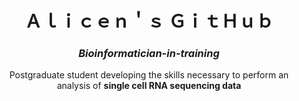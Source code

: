 <div style="text-align: center;">
  <h1 align="center">Ａｌｉｃｅｎ＇ｓ   ＧｉｔＨｕｂ</newline></h1>
  <h3 align="center"><i>Bioinformatician-in-training</i></h3>

<p align="center">
Postgraduate student developing the skills necessary to perform an analysis of <strong>single cell RNA sequencing data</strong>
</p>
</div>

